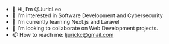 - 👋 Hi, I’m @JuricLeo
- 👀 I’m interested in Software Development and Cybersecurity
- 🌱 I’m currently learning Next.js and Laravel
- 💞️ I’m looking to collaborate on Web Development projects.
- 📫 How to reach me: ljurickc@gmail.com

<!---
JuricLeo/JuricLeo is a ✨ special ✨ repository because its `README.md` (this file) appears on your GitHub profile.
You can click the Preview link to take a look at your changes.
--->
